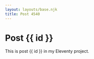 ```yaml
---
layout: layouts/base.njk
title: Post 4540
---
```


# Post {{ id }}

This is post {{ id }} in my Eleventy project.
